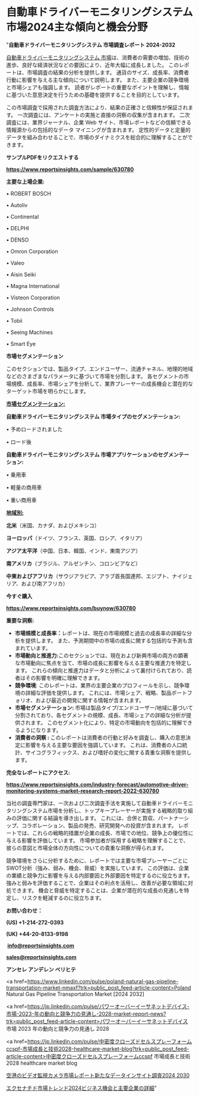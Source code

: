 # 自動車ドライバーモニタリングシステム市場2024主な傾向と機会分野

"<strong>自動車ドライバーモニタリングシステム 市場調査レポート 2024-2032</strong>

<a href=https://www.reportsinsights.com/sample/630780>自動車ドライバーモニタリングシステム 市場</a>は、消費者の需要の増加、技術の進歩、良好な経済状況などの要因により、近年大幅に成長しました。 このレポートは、市場調査の結果の分析を提供します。 通貨のサイズ、成長率、消費者行動に影響を与える主な傾向について説明します。 また、主要企業の競争環境と市場シェアも強調します。 読者がレポートの重要なポイントを理解し、情報に基づいた意思決定を行うための基礎を提供することを目的としています。

この市場調査で採用された調査方法により、結果の正確さと信頼性が保証されます。 一次調査には、アンケートの実施と直接の洞察の収集が含まれます。 二次調査には、業界ジャーナル、企業 Web サイト、市場レポートなどの信頼できる情報源からの包括的なデータ マイニングが含まれます。 定性的データと定量的データを組み合わせることで、市場のダイナミクスを総合的に理解することができます。

<strong><b>サンプルPDFをリクエストする</b></strong>

<a href=https://www.reportsinsights.com/sample/630780><strong><u>https://www.reportsinsights.com/sample/630780</u></strong></a>

<strong>主要な上場企業:</strong>

• ROBERT BOSCH

• Autoliv

• Continental

• DELPHI

• DENSO

• Omron Corporation

• Valeo

• Aisin Seiki

• Magna International

• Visteon Corporation

• Johnson Controls

• Tobii

• Seeing Machines

• Smart Eye

<strong>市場セグメンテーション</strong>

このセクションでは、製品タイプ、エンドユーザー、流通チャネル、地理的地域などのさまざまなパラメータに基づいて市場を分割します。 各セグメントの市場規模、成長率、市場シェアを分析して、業界プレーヤーの成長機会と潜在的なターゲット市場を明らかにします。

<strong><u>市場セグメンテーション</u></strong><strong><u>:</u></strong>

<strong>自動車ドライバーモニタリングシステム 市場タイプのセグメンテーション:</strong>

• 予めロードされました

• ロード後

<strong>自動車ドライバーモニタリングシステム 市場アプリケーションのセグメンテーション:</strong>

• 乗用車

• 軽量の商用車

• 重い商用車

<strong><u>地域別</u></strong><strong><u>:</u></strong>

<strong>北米</strong>（米国、カナダ、およびメキシコ）

<strong>ヨーロッパ</strong>（ドイツ、フランス、英国、ロシア、イタリア）

<strong>アジア太平洋</strong>（中国、日本、韓国、インド、東南アジア）

<strong>南アメリカ</strong>（ブラジル、アルゼンチン、コロンビアなど）

<strong>中東およびアフリカ</strong>（サウジアラビア、アラブ首長国連邦、エジプト、ナイジェリア、および南アフリカ）

<strong>今すぐ購入</strong>

<a href=https://www.reportsinsights.com/buynow/630780><strong><u>https://www.reportsinsights.com/buynow/630780</u></strong></a>

<strong>重要な洞察:</strong>
<ul>
  <li><strong>市場規模と成長率：</strong>レポートは、現在の市場規模と過去の成長率の詳細な分析を提供します。 また、予測期間中の市場の成長に関する包括的な予測も含まれています。</li>
  <li><strong>市場動向と推進力:</strong>このセクションでは、現在および新興市場の両方の顕著な市場動向に焦点を当て、市場の成長に影響を与える主要な推進力を特定します。 これらの傾向と推進力はデータと分析によって裏付けられており、読者はその影響を明確に理解できます。</li>
  <li><strong>競争環境</strong>: このレポートは、業界の主要企業のプロフィールを示し、競争環境の詳細な評価を提供します。 これには、市場シェア、戦略、製品ポートフォリオ、および最近の開発に関する情報が含まれます。</li>
  <li><strong>市場セグメンテーション: </strong>市場は製品タイプ/エンドユーザー/地域に基づいて分割されており、各セグメントの規模、成長、市場シェアの詳細な分析が提供されます。 このセグメント化により、特定の市場動向を包括的に理解できるようになります。</li>
  <li><strong>消費者の洞察 : </strong>このレポートは消費者の行動と好みを調査し、購入の意思決定に影響を与える主要な要因を強調しています。 これは、消費者の人口統計、サイコグラフィックス、および嗜好の変化に関する貴重な洞察を提供します。</li>
</ul>
<strong>完全なレポートにアクセス:</strong>

<a href=https://www.reportsinsights.com/industry-forecast/automotive-driver-monitoring-systems-market-research-report-2022-630780><strong><u><b>https://www.reportsinsights.com/industry-forecast/automotive-driver-monitoring-systems-market-research-report-2022-630780</b></u></strong></a>

当社の調査専門家は、一次および二次調査手法を実施して自動車ドライバーモニタリングシステム市場を分析し、トップキープレーヤーが実施する戦略的取り組みの評価に関する結論を導き出します。 これには、合併と買収、パートナーシップ、コラボレーション、製品の発売、研究開発への投資が含まれます。 レポートでは、これらの戦略的措置が企業の成長、市場での地位、競争上の優位性に与える影響を評価しています。 市場参加者が採用する戦略を理解することで、彼らの意図と市場全体の方向性についての貴重な洞察が得られます。

競争環境をさらに分析するために、レポートでは主要な市場プレーヤーごとにSWOT分析（強み、弱み、機会、脅威）を実施しています。 この評価は、企業の業績と競争力に影響を与える内部要因と外部要因を特定するのに役立ちます。 強みと弱みを評価することで、企業はその利点を活用し、改善が必要な領域に対処できます。 機会と脅威を特定することは、企業が潜在的な成長の見通しを特定し、リスクを軽減するのに役立ちます。

<strong>お問い合わせ：</strong>

<strong>(US) +1-214-272-0393</strong>

<strong>(UK) +44-20-8133-9198</strong>

<strong> </strong><a href=info@reportsinsights.com><strong><u>info@reportsinsights.com</u></strong></a>

<a href=sales@reportsinsights.com><strong><u>sales@reportsinsights.com</u></strong></a>

<strong>アンセレ アンデレン ベリヒテ</strong>

<a href=https://www.linkedin.com/pulse/poland-natural-gas-pipeline-transportation-market-nmaxf?trk=public_post_feed-article-content>Poland Natural Gas Pipeline Transportation Market [2024 2032]</a>

<a href=https://jp.linkedin.com/pulse/パワーオーバーイーサネットデバイス-市場-2023-年の動向と競争力の見通し-2028-market-report-news?trk=public_post_feed-article-content>パワーオーバーイーサネットデバイス 市場 2023 年の動向と競争力の見通し 2028</a>

<a href=https://jp.linkedin.com/pulse/中密度クローズドセルスプレーフォームccspf-市場成長と技術2028-healthcare-market-blog?trk=public_post_feed-article-content>中密度クローズドセルスプレーフォームccspf 市場成長と技術2028 healthcare market blog</a>

<a href=https://www.linkedin.com/pulse/空港のビデオ監視カメラ市場レポート新たなデータインサイト調査2024-2030-reportsinsights-pvt-ltd-1vxlf/>空港のビデオ監視カメラ市場レポート新たなデータインサイト調査2024 2030</a>

<a href=https://www.linkedin.com/pulse/エクセナチド市場トレンド2024ビジネス機会と主要企業の詳細-community-market-research-jmgzf/>エクセナチド市場トレンド2024ビジネス機会と主要企業の詳細</a>"
